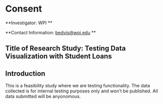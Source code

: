 # Consent

 **Investigator: WPI **

 **Contact Information: bedvis@wpi.edu **

## Title of Research Study: Testing Data Visualization with Student Loans
## Introduction
This is a feasibility study where we are testing functionality. The data collected is for internal testing purposes only and won't be published. All data submitted will be anyonomous. 
